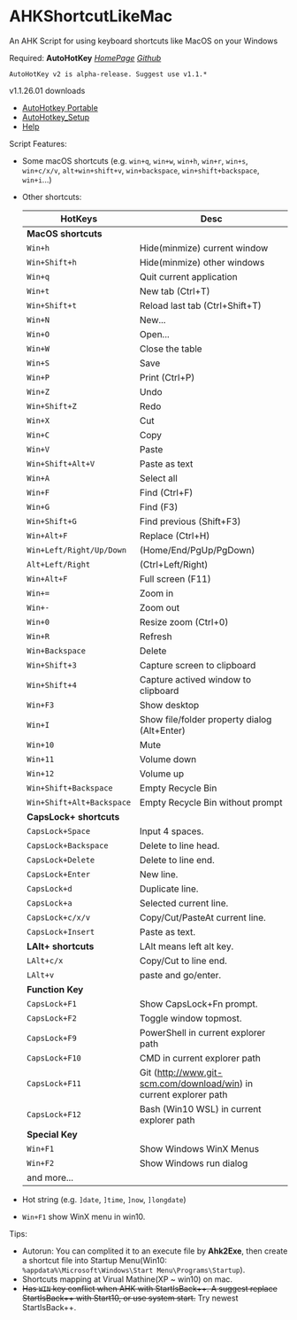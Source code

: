 # AHKShortcutLikeMac
An AHK Script for using keyboard shortcuts like MacOS on your Windows


Required: **AutoHotKey** [_HomePage_](https://www.autohotkey.com/) [_Github_](https://github.com/Lexikos/AutoHotkey_L/)
```
AutoHotKey v2 is alpha-release. Suggest use v1.1.*
```
v1.1.26.01 downloads
* [AutoHotkey Portable](https://www.autohotkey.com/download/1.1/AutoHotkey_1.1.26.01.zip)
* [AutoHotkey_Setup](https://www.autohotkey.com/download/1.1/AutoHotkey_1.1.26.01_setup.exe)
* [Help](https://www.autohotkey.com/download/1.1/AutoHotkeyHelp.zip)

Script Features:
* Some macOS shortcuts (e.g. `win+q`, `win+w`, `win+h`, `win+r`, `win+s`, `win+c/x/v`, `alt+win+shift+v`, `win+backspace`, `win+shift+backspace`, `win+i`...)
* Other shortcuts:

	| HotKeys                 | Desc                                                                          |
	| ---                     | ---                                                                           |
	| __MacOS shortcuts__     |                                                                               |
	| `Win+h`                 | Hide(minmize) current window                                                  |
	| `Win+Shift+h`           | Hide(minmize) other windows                                                   |
	| `Win+q`                 | Quit current application                                                      |
	| `Win+t`                 | New tab (Ctrl+T)                                                              |
	| `Win+Shift+t`           | Reload last tab (Ctrl+Shift+T)                                                |
	| `Win+N`                 | New...                                                                        |
	| `Win+O`                 | Open...                                                                       |
	| `Win+W`                 | Close the table                                                               |
	| `Win+S`                 | Save                                                                          |
	| `Win+P`                 | Print (Ctrl+P)                                                                |
	| `Win+Z`                 | Undo                                                                          |
	| `Win+Shift+Z`           | Redo                                                                          |
	| `Win+X`                 | Cut                                                                           |
	| `Win+C`                 | Copy                                                                          |
	| `Win+V`                 | Paste                                                                         |
	| `Win+Shift+Alt+V`       | Paste as text                                                                 |
	| `Win+A`                 | Select all                                                                    |
	| `Win+F`                 | Find (Ctrl+F)                                                                 |
	| `Win+G`                 | Find (F3)                                                                     |
	| `Win+Shift+G`           | Find previous (Shift+F3)                                                      |
	| `Win+Alt+F`             | Replace (Ctrl+H)                                                              |
	| `Win+Left/Right/Up/Down`| (Home/End/PgUp/PgDown)                                                        |
	| `Alt+Left/Right`        | (Ctrl+Left/Right)                                                             |
	| `Win+Alt+F`             | Full screen (F11)                                                             |
	| `Win+=`                 | Zoom in                                                                       |
	| `Win+-`                 | Zoom out                                                                      |
	| `Win+0`                 | Resize zoom (Ctrl+0)                                                          |
	| `Win+R`                 | Refresh                                                                       |
	| `Win+Backspace`         | Delete                                                                        |
	| `Win+Shift+3`           | Capture screen to clipboard                                                   |
	| `Win+Shift+4`           | Capture actived window to clipboard                                           |
	| `Win+F3`                | Show desktop                                                                  |
	| `Win+I`                 | Show file/folder property dialog (Alt+Enter)                                  |
	| `Win+10`                | Mute                                                                          |
	| `Win+11`                | Volume down                                                                   |
	| `Win+12`                | Volume up                                                                     |
	| `Win+Shift+Backspace`   | Empty Recycle Bin                                                             |
	| `Win+Shift+Alt+Backspace`| Empty Recycle Bin without prompt                                             |
	| __CapsLock+ shortcuts__ |                                                                               |
	| `CapsLock+Space`        | Input 4 spaces.                                                               |
	| `CapsLock+Backspace`    | Delete to line head.                                                          |
	| `CapsLock+Delete`       | Delete to line end.                                                           |
	| `CapsLock+Enter`        | New line.                                                                     |
	| `CapsLock+d`            | Duplicate line.                                                               |
	| `CapsLock+a`            | Selected current line.                                                        |
	| `CapsLock+c/x/v`        | Copy/Cut/PasteAt current line.                                                |
	| `CapsLock+Insert`       | Paste as text.                                                                |
	| __LAlt+ shortcuts__     | LAlt means left alt key.                                                      |
	| `LAlt+c/x`              | Copy/Cut to line end.                                                         |
	| `LAlt+v`                | paste and go/enter.                                                           |
	| __Function Key__        |                                                                               |
	| `CapsLock+F1`           | Show CapsLock+Fn prompt.                                                      |
	| `CapsLock+F2`           | Toggle window topmost.                                                        |
	| `CapsLock+F9`           | PowerShell in current explorer path                                           |
	| `CapsLock+F10`          | CMD in current explorer path                                                  |
	| `CapsLock+F11`          | Git (http://www.git-scm.com/download/win) in current explorer path            |
	| `CapsLock+F12`          | Bash (Win10 WSL) in current explorer path                                     |
	| __Special Key__         |                                                                               |
	| `Win+F1`                | Show Windows WinX Menus                                                       |
	| `Win+F2`                | Show Windows run dialog                                                       |
	| and more...             |                                                                               |

* Hot string (e.g. `]date`, `]time`, `]now`, `]longdate`)
* `Win+F1` show WinX menu in win10.


Tips:
* Autorun: You can complited it to an execute file by **Ahk2Exe**, then create a shortcut file into Startup Menu(Win10: `%appdata%\Microsoft\Windows\Start Menu\Programs\Startup`).
* Shortcuts mapping at Virual Mathine(XP ~ win10) on mac.
* ~~Has `WIN` key conflict when AHK with StartIsBack++. A suggest replace StartIsBack++ with Start10, or use system start.~~ Try newest StartIsBack++.

